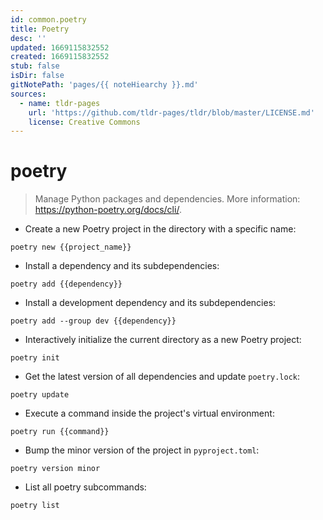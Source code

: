```yaml
---
id: common.poetry
title: Poetry
desc: ''
updated: 1669115832552
created: 1669115832552
stub: false
isDir: false
gitNotePath: 'pages/{{ noteHiearchy }}.md'
sources:
  - name: tldr-pages
    url: 'https://github.com/tldr-pages/tldr/blob/master/LICENSE.md'
    license: Creative Commons
---
```

# poetry

> Manage Python packages and dependencies.
> More information: <https://python-poetry.org/docs/cli/>.

- Create a new Poetry project in the directory with a specific name:

`poetry new {{project_name}}`

- Install a dependency and its subdependencies:

`poetry add {{dependency}}`

- Install a development dependency and its subdependencies:

`poetry add --group dev {{dependency}}`

- Interactively initialize the current directory as a new Poetry project:

`poetry init`

- Get the latest version of all dependencies and update `poetry.lock`:

`poetry update`

- Execute a command inside the project's virtual environment:

`poetry run {{command}}`

- Bump the minor version of the project in `pyproject.toml`:

`poetry version minor`

- List all poetry subcommands:

`poetry list`

